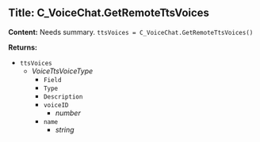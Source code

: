 ## Title: C_VoiceChat.GetRemoteTtsVoices

**Content:**
Needs summary.
`ttsVoices = C_VoiceChat.GetRemoteTtsVoices()`

**Returns:**
- `ttsVoices`
  - *VoiceTtsVoiceType*
    - `Field`
    - `Type`
    - `Description`
    - `voiceID`
      - *number*
    - `name`
      - *string*